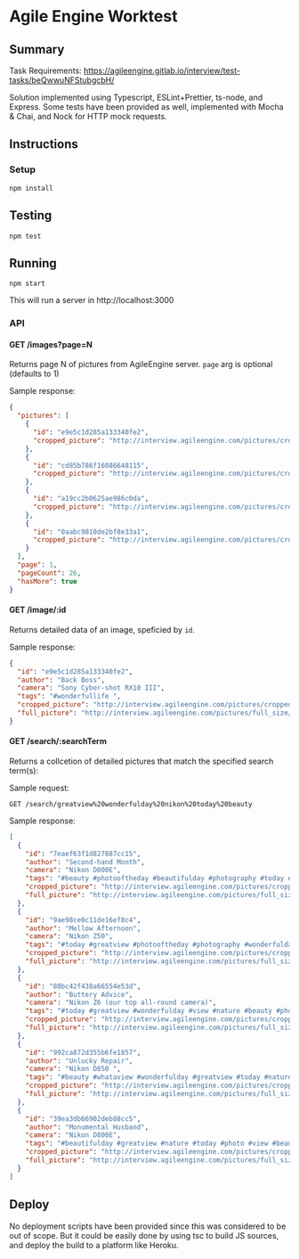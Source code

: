 # Agile Engine Worktest

## Summary

Task Requirements: https://agileengine.gitlab.io/interview/test-tasks/beQwwuNFStubgcbH/

Solution implemented using Typescript, ESLint+Prettier, ts-node, and Express.
Some tests have been provided as well, implemented with Mocha & Chai, and Nock for HTTP mock requests.

## Instructions

### Setup

```
npm install
```

## Testing

```
npm test
```

## Running

```
npm start
```

This will run a server in http://localhost:3000

### API

#### GET /images?page=N

Returns page N of pictures from AgileEngine server. `page` arg is optional (defaults to 1)

Sample response:

```json
{
  "pictures": [
    {
      "id": "e9e5c1d285a133340fe2",
      "cropped_picture": "http://interview.agileengine.com/pictures/cropped/0002.jpg"
    },
    {
      "id": "cd85b786f16086648115",
      "cropped_picture": "http://interview.agileengine.com/pictures/cropped/0015.jpg"
    },
    {
      "id": "a19cc2b0625ae986c0da",
      "cropped_picture": "http://interview.agileengine.com/pictures/cropped/0019.jpg"
    },
    {
      "id": "0aabc9810de2bf8e33a1",
      "cropped_picture": "http://interview.agileengine.com/pictures/cropped/0020.jpg"
    }
  ],
  "page": 1,
  "pageCount": 26,
  "hasMore": true
}
```

#### GET /image/:id

Returns detailed data of an image, speficied by `id`.

Sample response:

```json
{
  "id": "e9e5c1d285a133340fe2",
  "author": "Back Boss",
  "camera": "Sony Cyber-shot RX10 III",
  "tags": "#wonderfullife ",
  "cropped_picture": "http://interview.agileengine.com/pictures/cropped/0002.jpg",
  "full_picture": "http://interview.agileengine.com/pictures/full_size/0002.jpg"
}
```

#### GET /search/:searchTerm

Returns a collcetion of detailed pictures that match the specified search term(s):

Sample request:

```
GET /search/greatview%20wonderfulday%20nikon%20today%20beauty
```

Sample response:

```json
[
  {
    "id": "7eaef63f1d827887cc15",
    "author": "Second-hand Month",
    "camera": "Nikon D800E",
    "tags": "#beauty #photooftheday #beautifulday #photography #today #greatview #nature #view #wonderfulday ",
    "cropped_picture": "http://interview.agileengine.com/pictures/cropped/01.jpg",
    "full_picture": "http://interview.agileengine.com/pictures/full_size/01.jpg"
  },
  {
    "id": "9ae98ce0c11de16ef8c4",
    "author": "Mellow Afternoon",
    "camera": "Nikon Z50",
    "tags": "#today #greatview #photooftheday #photography #wonderfulday #photo #beauty #whataview #view ",
    "cropped_picture": "http://interview.agileengine.com/pictures/cropped/1.jpg",
    "full_picture": "http://interview.agileengine.com/pictures/full_size/1.jpg"
  },
  {
    "id": "80bc42f438a66554e53d",
    "author": "Buttery Advice",
    "camera": "Nikon Z6 (our top all-round camera)",
    "tags": "#today #greatview #wonderfulday #view #nature #beauty #photooftheday ",
    "cropped_picture": "http://interview.agileengine.com/pictures/cropped/30sc044.jpg",
    "full_picture": "http://interview.agileengine.com/pictures/full_size/30sc044.jpg"
  },
  {
    "id": "992ca872d355b6fe1857",
    "author": "Unlucky Repair",
    "camera": "Nikon D850 ",
    "tags": "#beauty #whataview #wonderfulday #greatview #today #natureisbeautiful #photography #photo ",
    "cropped_picture": "http://interview.agileengine.com/pictures/cropped/672025.jpg",
    "full_picture": "http://interview.agileengine.com/pictures/full_size/672025.jpg"
  },
  {
    "id": "39ea3db66902deb88cc5",
    "author": "Monumental Husband",
    "camera": "Nikon D800E",
    "tags": "#beautifulday #greatview #nature #today #photo #view #beauty #wonderfullife #wonderfulday ",
    "cropped_picture": "http://interview.agileengine.com/pictures/cropped/672051.jpg",
    "full_picture": "http://interview.agileengine.com/pictures/full_size/672051.jpg"
  }
]
```

## Deploy

No deployment scripts have been provided since this was considered to be out of scope. But it could be easily done by using tsc to build JS sources, and deploy the build to a platform like Heroku.
